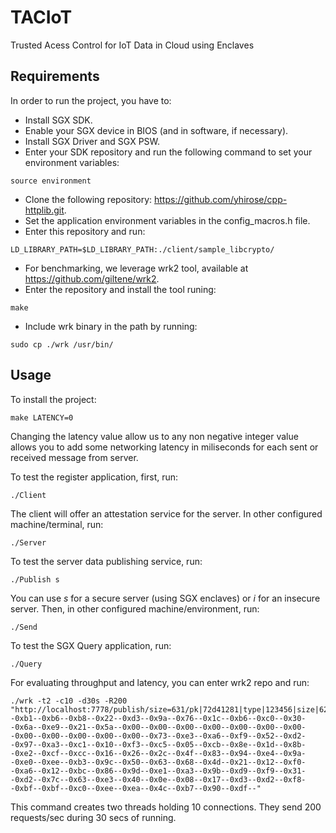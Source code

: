 # TACIoT
Trusted Acess Control for IoT Data in Cloud using Enclaves

## Requirements
In order to run the project, you have to:
* Install SGX SDK.
* Enable your SGX device in BIOS (and in software, if necessary).
* Install SGX Driver and SGX PSW.
* Enter your SDK repository and run the following command to set your environment variables:
```
source environment
```
* Clone the following repository: https://github.com/yhirose/cpp-httplib.git.
* Set the application environment variables in the config_macros.h file.
* Enter this repository and run:
```
LD_LIBRARY_PATH=$LD_LIBRARY_PATH:./client/sample_libcrypto/
```
* For benchmarking, we leverage wrk2 tool, available at https://github.com/giltene/wrk2.
* Enter the repository and install the tool runing:
```
make
```
* Include wrk binary in the path by running:
```
sudo cp ./wrk /usr/bin/
```

## Usage
To install the project:
```
make LATENCY=0
```
Changing the latency value allow us to any non negative integer value allows you to add
some networking latency in miliseconds for each sent or received message from server.

To test the register application, first, run:
```
./Client
```
The client will offer an attestation service for the server. In other configured
machine/terminal, run:
```
./Server
```
To test the server data publishing service, run:
```
./Publish s
```
You can use *s* for a secure server (using SGX enclaves) or *i* for an insecure server.
Then, in other configured machine/environment, run:
```
./Send
```
To test the SGX Query application, run:
```
./Query
```
For evaluating throughput and latency, you can enter wrk2 repo and run:
```
./wrk -t2 -c10 -d30s -R200 "http://localhost:7778/publish/size=631/pk|72d41281|type|123456|size|62|encrypted|0xdd--0xb1--0xb6--0xb8--0x22--0xd3--0x9a--0x76--0x1c--0xb6--0xc0--0x30--0x6a--0xe9--0x21--0x5a--0x00--0x00--0x00--0x00--0x00--0x00--0x00--0x00--0x00--0x00--0x00--0x00--0x73--0xe3--0xa6--0xf9--0x52--0xd2--0x97--0xa3--0xc1--0x10--0xf3--0xc5--0x05--0xcb--0x8e--0x1d--0x8b--0xe2--0xcf--0xcc--0x16--0x26--0x2c--0x4f--0x83--0x94--0xe4--0x9a--0xe0--0xee--0xb3--0x9c--0x50--0x63--0x68--0x4d--0x21--0x12--0xf0--0xa6--0x12--0xbc--0x86--0x9d--0xe1--0xa3--0x9b--0xd9--0xf9--0x31--0xd2--0x7c--0x63--0xe3--0x40--0x0e--0x08--0x17--0xd3--0xd2--0xf8--0xbf--0xbf--0xc0--0xee--0xea--0x4c--0xb7--0x90--0xdf--"
```
This command creates two threads holding 10 connections. They send 200 requests/sec
during 30 secs of running.